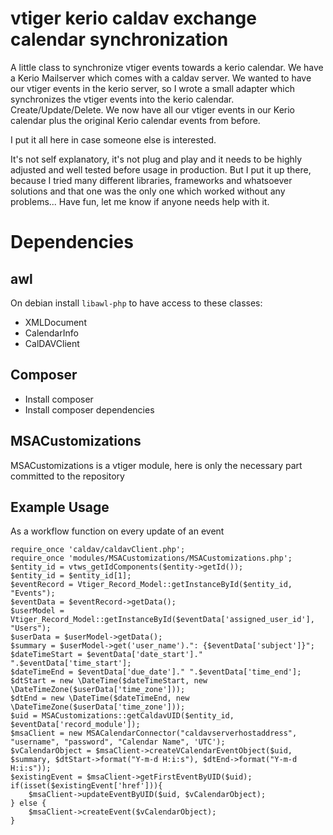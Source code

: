 # vtiger kerio caldav exchange calendar synchronization
A little class to synchronize vtiger events towards a kerio calendar.
We have a Kerio Mailserver which comes with a caldav server. We wanted to have our vtiger events in the kerio server, so I wrote a small adapter which synchronizes the vtiger events into the kerio calendar. Create/Update/Delete. We now have all our vtiger events in our Kerio calendar plus the original Kerio calendar events from before. 

I put it all here in case someone else is interested.

It's not self explanatory, it's not plug and play and it needs to be highly adjusted and well tested before usage in production. But I put it up there, because I tried many different libraries, frameworks and whatsoever solutions and that one was the only one which worked without any problems... Have fun, let me know if anyone needs help with it.

# Dependencies

## awl
On debian install `libawl-php` to have access to these classes:
* XMLDocument
* CalendarInfo
* CalDAVClient

## Composer
* Install composer
* Install composer dependencies

## MSACustomizations 
MSACustomizations is a vtiger module, here is only the necessary part committed to the repository

## Example Usage

As a workflow function on every update of an event
```
require_once 'caldav/caldavClient.php';
require_once 'modules/MSACustomizations/MSACustomizations.php';
$entity_id = vtws_getIdComponents($entity->getId());
$entity_id = $entity_id[1];
$eventRecord = Vtiger_Record_Model::getInstanceById($entity_id, "Events");
$eventData = $eventRecord->getData();
$userModel = Vtiger_Record_Model::getInstanceById($eventData['assigned_user_id'], "Users");
$userData = $userModel->getData();
$summary = $userModel->get('user_name').": {$eventData['subject']}";
$dateTimeStart = $eventData['date_start']." ".$eventData['time_start'];
$dateTimeEnd = $eventData['due_date']." ".$eventData['time_end'];
$dtStart = new \DateTime($dateTimeStart, new \DateTimeZone($userData['time_zone']));
$dtEnd = new \DateTime($dateTimeEnd, new \DateTimeZone($userData['time_zone']));
$uid = MSACustomizations::getCaldavUID($entity_id, $eventData['record_module']);
$msaClient = new MSACalendarConnector("caldavserverhostaddress", "username", "password", "Calendar Name", 'UTC');
$vCalendarObject = $msaClient->createVCalendarEventObject($uid, $summary, $dtStart->format("Y-m-d H:i:s"), $dtEnd->format("Y-m-d H:i:s"));
$existingEvent = $msaClient->getFirstEventByUID($uid);
if(isset($existingEvent['href'])){
	$msaClient->updateEventByUID($uid, $vCalendarObject);
} else {
	$msaClient->createEvent($vCalendarObject);
}
```
